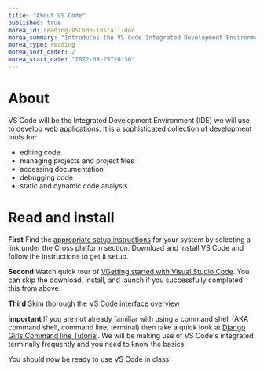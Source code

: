 ```yaml
---
title: "About VS Code"
published: true
morea_id: reading-VSCode-install-doc
morea_summary: "Introduces the VS Code Integrated Development Environment"
morea_type: reading
morea_sort_order: 2
morea_start_date: "2022-08-25T10:30"
---
```

# About
VS Code will be the Integrated Development Environment (IDE) we will use to develop web applications. It is a sophisticated collection of development tools for:

- editing code 
- managing projects and project files
- accessing documentation
- debugging code 
- static and dynamic code analysis

# Read and install
**First** Find the [appropriate setup instructions](https://code.visualstudio.com/docs/setup/setup-overview) for your system by selecting a link under the Cross platform section. Download and install VS Code and follow the instructions to get it setup.

**Second** Watch quick tour of [VGetting started with Visual Studio Code](https://code.visualstudio.com/docs/introvideos/basics). You can skip the download, install, and launch if you successfully completed this from above.

**Third** Skim thorough the [VS Code interface overview](https://code.visualstudio.com/docs/getstarted/userinterface)

**Important** If you are not already familiar with using a command shell (AKA command shell, command line, terminal) then take a quick look at [Django Girls Command line Tutorial](https://tutorial.djangogirls.org/en/intro_to_command_line/). We will be making use of VS Code's integrated terminally frequently and you need to know the basics.

You should now be ready to use VS Code in class!

